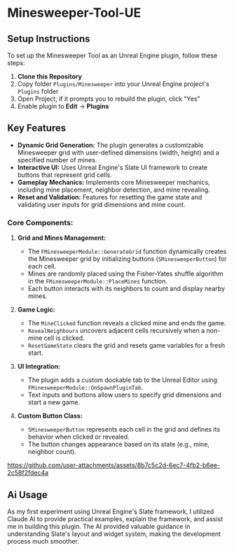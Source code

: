 # Minesweeper-Tool-UE

## Setup Instructions
To set up the Minesweeper Tool as an Unreal Engine plugin, follow these steps:
1. **Clone this Repository**
2. Copy folder `Plugins/Minesweeper`
into your Unreal Engine project's `Plugins` folder
3. Open Project, if it prompts you to rebuild the plugin,
click "Yes"
4. Enable plugin to **Edit** -> **Plugins**

## Key Features
- **Dynamic Grid Generation:** The plugin generates a customizable Minesweeper grid with user-defined dimensions (width, height) and a specified number of mines.
- **Interactive UI:** Uses Unreal Engine's Slate UI framework to create buttons that represent grid cells.
- **Gameplay Mechanics:** Implements core Minesweeper mechanics, including mine placement, neighbor detection, and mine revealing.
- **Reset and Validation:** Features for resetting the game state and validating user inputs for grid dimensions and mine count.

### Core Components:
1. **Grid and Mines Management:**
    - The `FMinesweeperModule::GenerateGrid` function dynamically creates the Minesweeper grid by initializing buttons (`SMinesweeperButton`) for each cell.
    - Mines are randomly placed using the Fisher-Yates shuffle algorithm in the `FMinesweeperModule::PlaceMines` function.
    - Each button interacts with its neighbors to count and display nearby mines.

2. **Game Logic:**
    - The `MineClicked` function reveals a clicked mine and ends the game.
    - `RevealNeighbours` uncovers adjacent cells recursively when a non-mine cell is clicked.
    - `ResetGameState` clears the grid and resets game variables for a fresh start.

3. **UI Integration:**
    - The plugin adds a custom dockable tab to the Unreal Editor using `FMinesweeperModule::OnSpawnPluginTab`.
    - Text inputs and buttons allow users to specify grid dimensions and start a new game.

4. **Custom Button Class:**
    - `SMinesweeperButton` represents each cell in the grid and defines its behavior when clicked or revealed.
    - The button changes appearance based on its state (e.g., mine, neighbor count).



https://github.com/user-attachments/assets/8b7c5c2d-6ec7-4fb2-b6ee-2c58f2fdec4a

## Ai Usage
As my first experiment using Unreal Engine's Slate framework, 
I utilized Claude AI to provide practical examples, 
explain the framework, and assist me in building this plugin. 
The AI provided valuable guidance in understanding Slate's layout and widget system,
making the development process much smoother.

